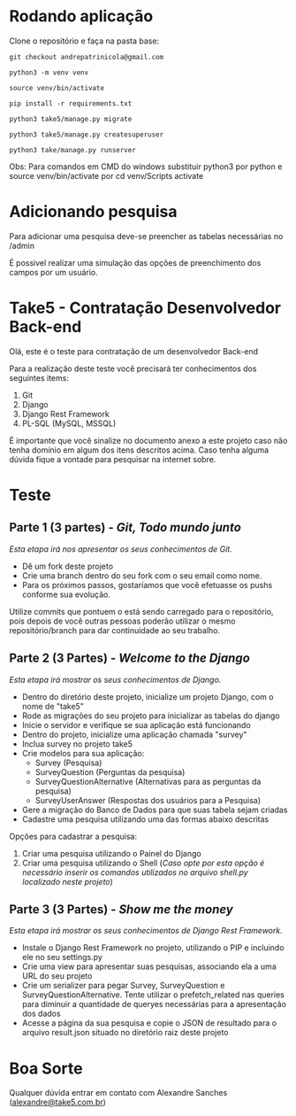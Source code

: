 # Rodando aplicação

Clone o repositório e faça na pasta base:

    git checkout andrepatrinicola@gmail.com

    python3 -m venv venv

    source venv/bin/activate

    pip install -r requirements.txt

    python3 take5/manage.py migrate

    python3 take5/manage.py createsuperuser

    python3 take/manage.py runserver


Obs: Para comandos em CMD do windows substituir python3 por python e source venv/bin/activate por cd venv/Scripts activate
# Adicionando pesquisa

Para adicionar uma pesquisa deve-se preencher as tabelas necessárias no /admin

É possivel realizar uma simulação das opções de preenchimento dos campos por um usuário.

# Take5 - Contratação Desenvolvedor Back-end
Olá, este é o teste para contratação de um desenvolvedor Back-end

Para a realização deste teste você precisará ter conhecimentos dos seguintes items:

1. Git
2. Django
3. Django Rest Framework
4. PL-SQL (MySQL, MSSQL)

É importante que você sinalize no documento anexo a este projeto caso não tenha domínio em algum dos itens descritos acima.
Caso tenha alguma dúvida fique a vontade para pesquisar na internet sobre.


# Teste

## Parte 1 (3 partes) - _Git, Todo mundo junto_
_Esta etapa irá nos apresentar os seus conhecimentos de Git._
* Dê um fork deste projeto
* Crie uma branch dentro do seu fork com o seu email como nome. 
* Para os próximos passos, gostaríamos que você efetuasse os pushs conforme sua evolução.

Utilize commits que pontuem o está sendo carregado para o repositório, pois depois de você outras pessoas poderão utilizar o mesmo repositório/branch para dar continuidade ao seu trabalho.



## Parte 2 (3 Partes) - _Welcome to the Django_
_Esta etapa irá mostrar os seus conhecimentos de Django._
* Dentro do diretório deste projeto, inicialize um projeto Django, com o nome de "take5"
* Rode as migrações do seu projeto para inicializar as tabelas do django
* Inicie o servidor e verifique se sua aplicação está funcionando
* Dentro do projeto, inicialize uma aplicação chamada "survey"
* Inclua survey no projeto take5
* Crie modelos para sua aplicação: 
  - Survey (Pesquisa)
  - SurveyQuestion (Perguntas da pesquisa)
  - SurveyQuestionAlternative (Alternativas para as perguntas da pesquisa)
  - SurveyUserAnswer (Respostas dos usuários para a Pesquisa)
* Gere a migração do Banco de Dados para que suas tabela sejam criadas
* Cadastre uma pesquisa utilizando uma das formas abaixo descritas

Opções para cadastrar a pesquisa:
1. Criar uma pesquisa utilizando o Painel do Django
2. Criar uma pesquisa utilizando o Shell (_Caso opte por esta opção é necessário inserir os comandos utilizados no arquivo shell.py localizado neste projeto_)

## Parte 3 (3 Partes) - _Show me the money_
_Esta etapa irá mostrar os seus conhecimentos de Django Rest Framework._
* Instale o Django Rest Framework no projeto, utilizando o PIP e incluindo ele no seu settings.py
* Crie uma view para apresentar suas pesquisas, associando ela a uma URL do seu projeto
* Crie um serializer para pegar Survey, SurveyQuestion e SurveyQuestionAlternative. Tente utilizar o prefetch_related nas queries para diminuir a quantidade de queryes necessárias para a apresentação dos dados
* Acesse a página da sua pesquisa e copie o JSON de resultado para o arquivo result.json situado no diretório raiz deste projeto

# Boa Sorte

Qualquer dúvida entrar em contato com Alexandre Sanches (alexandre@take5.com.br)




